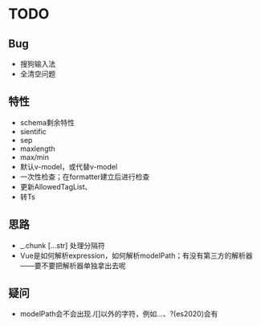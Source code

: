 # TODO

## Bug

+ 搜狗输入法
+ 全清空问题

## 特性

+ schema剩余特性
+ sientific
+ sep
+ maxlength
+ max/min
+ 默认v-model，或代替v-model
+ 一次性检查；在formatter建立后进行检查
+ 更新AllowedTagList、
+ 转Ts

## 思路

+ _.chunk [...str] 处理分隔符
+ Vue是如何解析expression，如何解析modelPath；有没有第三方的解析器——要不要把解析器单独拿出去呢

## 疑问

+ modelPath会不会出现./[]以外的字符，例如...、?(es2020)会有